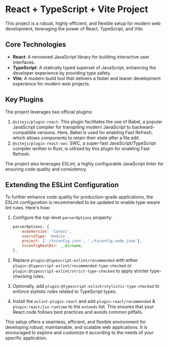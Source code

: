 # React + TypeScript + Vite Project

This project is a robust, highly efficient, and flexible setup for modern web development, leveraging the power of React, TypeScript, and Vite. 

## Core Technologies

- **React**: A renowned JavaScript library for building interactive user interfaces.
- **TypeScript**: A statically typed superset of JavaScript, enhancing the developer experience by providing type safety.
- **Vite**: A modern build tool that delivers a faster and leaner development experience for modern web projects.

## Key Plugins

The project leverages two official plugins:

1. `@vitejs/plugin-react`: This plugin facilitates the use of Babel, a popular JavaScript compiler for transpiling modern JavaScript to backward-compatible versions. Here, Babel is used for enabling Fast Refresh, which allows components to retain their state after a file edit.
2. `@vitejs/plugin-react-swc`: SWC, a super-fast JavaScript/TypeScript compiler written in Rust, is utilized by this plugin for enabling Fast Refresh.

The project also leverages ESLint, a highly configurable JavaScript linter for ensuring code quality and consistency.

## Extending the ESLint Configuration

To further enhance code quality for production-grade applications, the ESLint configuration is recommended to be updated to enable type-aware lint rules. Here's how:

1. Configure the top-level `parserOptions` property:

    ```js
    parserOptions: {
        ecmaVersion: 'latest',
        sourceType: 'module',
        project: ['./tsconfig.json', './tsconfig.node.json'],
        tsconfigRootDir: __dirname,
    },
    ```

2. Replace `plugin:@typescript-eslint/recommended` with either `plugin:@typescript-eslint/recommended-type-checked` or `plugin:@typescript-eslint/strict-type-checked` to apply stricter type-checking rules.

3. Optionally, add `plugin:@typescript-eslint/stylistic-type-checked` to enforce stylistic rules related to TypeScript types.

4. Install the `eslint-plugin-react` and add `plugin:react/recommended` & `plugin:react/jsx-runtime` to the `extends` list. This ensures that your React code follows best practices and avoids common pitfalls.

This setup offers a seamless, efficient, and flexible environment for developing robust, maintainable, and scalable web applications. It is encouraged to explore and customize it according to the needs of your specific application.
